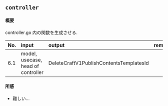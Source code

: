 ## `controller`

#### 概要

controller.go 内の関数を生成させる.

| No. | input                              | output                                  | remarks |
| :-- | :--------------------------------- | :-------------------------------------- | :------ |
| 6.1 | model, usecase, head of controller | DeleteCraftV1PublishContentsTemplatesId |         |

#### 所感

- 難しい...
